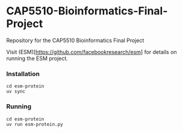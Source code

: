 # CAP5510-Bioinformatics-Final-Project
Repository for the CAP5510 Bioinformatics Final Project

Visit (ESM)[https://github.com/facebookresearch/esm] for details on running the ESM project.

### Installation

    cd esm-protein
    uv sync

### Running

    cd esm-protein
    uv run esm-protein.py